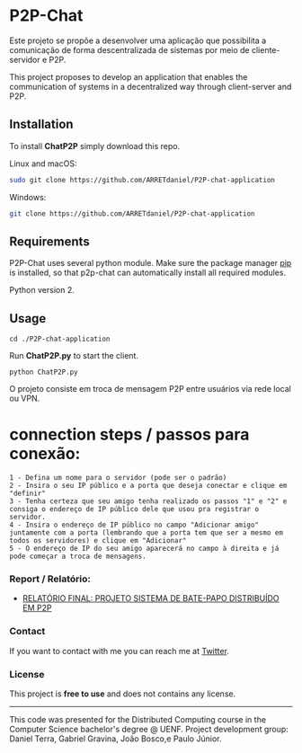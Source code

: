 # P2P-Chat

Este projeto se propõe a desenvolver uma aplicação que possibilita a comunicação de forma descentralizada de sistemas por meio de cliente-servidor e P2P.

This project proposes to develop an application that enables the communication of systems in a decentralized way through client-server and P2P.


## Installation

To install **ChatP2P** simply download this repo.

Linux and macOS:

```bash
sudo git clone https://github.com/ARRETdaniel/P2P-chat-application
```

Windows:

```bash
git clone https://github.com/ARRETdaniel/P2P-chat-application
```


## Requirements

P2P-Chat uses several python module. Make sure the package manager [pip](https://pip.pypa.io/en/stable/) is installed, so that p2p-chat can automatically install all required modules.


Python version 2.

## Usage

```batch
cd ./P2P-chat-application
```
Run **ChatP2P.py** to start the client.
```batch
python ChatP2P.py
```

O projeto consiste em troca de mensagem P2P entre usuários via rede local ou VPN.

# connection steps / passos para conexão:

```
1 - Defina um nome para o servidor (pode ser o padrão)
2 - Insira o seu IP público e a porta que deseja conectar e clique em "definir"
3 - Tenha certeza que seu amigo tenha realizado os passos "1" e "2" e consiga o endereço de IP público dele que usou pra registrar o servidor.
4 - Insira o endereço de IP público no campo "Adicionar amigo" juntamente com a porta (lembrando que a porta tem que ser a mesmo em todos os servidores) e clique em "Adicionar"
5 - O endereço de IP do seu amigo aparecerá no campo à direita e já pode começar a troca de mensagens.
```

### Report / Relatório:

- [RELATÓRIO FINAL: PROJETO SISTEMA DE BATE-PAPO DISTRIBUÍDO EM P2P](report/report.pdf)


### Contact

If you want to contact with me you can reach me at [Twitter](https://twitter.com/ARRETdaniel).


### License

This project is **free to use** and does not contains any license.

---

This code was presented for the Distributed Computing course in
the Computer Science bachelor's degree @ UENF.
Project development group: Daniel Terra, Gabriel Gravina, João Bosco,e  Paulo Júnior.
